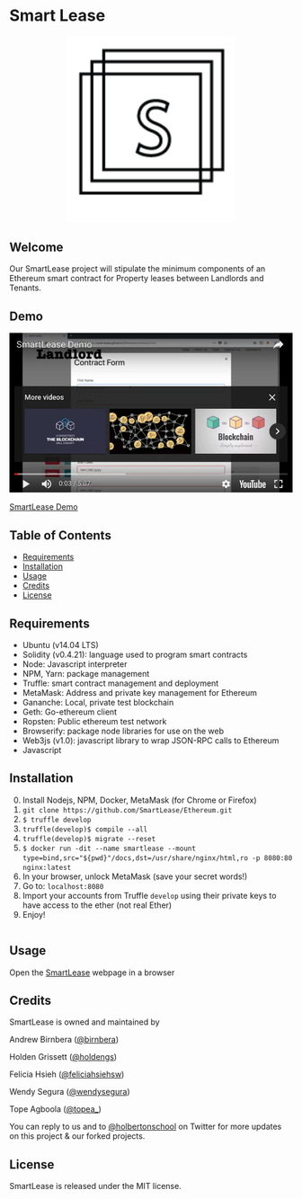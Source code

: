 # Smart Lease

<p align="center"><img src="docs/img/logo_color.png" width="300px" /></p>

## Welcome
Our SmartLease project will stipulate the minimum components of an Ethereum smart contract for Property leases between Landlords and Tenants.

## Demo
[![Demo](docs/img/SmartLeaseVideoImage.png)](https://www.youtube.com/watch?v=J70sqNdYr-Q "Demo")

[SmartLease Demo](https://www.youtube.com/watch?v=J70sqNdYr-Q)

## Table of Contents
* [Requirements](#requirements)
* [Installation](#installation)
* [Usage](#usage)
* [Credits](#credits)
* [License](#license)

## Requirements
* Ubuntu (v14.04 LTS)
* Solidity (v0.4.21): language used to program smart contracts
* Node: Javascript interpreter
* NPM, Yarn: package management
* Truffle: smart contract management and deployment
* MetaMask: Address and private key management for Ethereum
* Gananche: Local, private test blockchain
* Geth: Go-ethereum client
* Ropsten: Public ethereum test network
* Browserify: package node libraries for use on the web
* Web3js (v1.0): javascript library to wrap JSON-RPC calls to Ethereum
* Javascript

## Installation

0. Install Nodejs, NPM, Docker, MetaMask (for Chrome or Firefox)
1. `git clone https://github.com/SmartLease/Ethereum.git`
2. `$ truffle develop`
3. `truffle(develop)$ compile --all`
4. `truffle(develop)$ migrate --reset`
5. `$ docker run -dit --name smartlease --mount type=bind,src="${pwd}"/docs,dst=/usr/share/nginx/html,ro -p 8080:80 nginx:latest`
6. In your browser, unlock MetaMask (save your secret words!)
7. Go to: `localhost:8080`
8. Import your accounts from Truffle `develop` using their private keys to have access to the ether (not real Ether)
9. Enjoy!

```
```

## Usage
Open the [SmartLease](https://smartlease.github.io/Ethereum/) webpage in a browser

## Credits
SmartLease is owned and maintained by

Andrew Birnbera ([@birnbera](https://twitter.com/birnbera))

Holden Grissett ([@holdengs](https://twitter.com/holdengs))

Felicia Hsieh ([@feliciahsiehsw](https://twitter.com/feliciahsiehsw))

Wendy Segura ([@wendysegura](https://twitter.com/wendysegura))

Tope Agboola ([@topea_](https://twitter.com/topea_))

You can reply to us and to [@holbertonschool](https://twitter.com/holbertonschool) on Twitter for more updates on this project & our forked projects.

## License
SmartLease is released under the MIT license.

